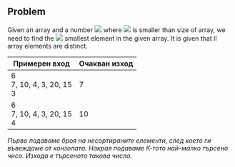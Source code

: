 ## Problem
Given an array and a number <img src="https://latex.codecogs.com/svg.latex?\Large&space;K"> where <img src="https://latex.codecogs.com/svg.latex?\Large&space;K"> is smaller than size of array, we need to find the <img src="https://latex.codecogs.com/svg.latex?\Large&space;K^{th}"> smallest element in the given array. It is given that ll array elements are distinct.

Примерен вход|Oчакван изход
-|-
6<br>7, 10, 4, 3, 20, 15<br>3|7
6<br>7, 10, 4, 3, 20, 15<br>4|10

*Първо подаваме броя на несортираните елементи, след което ги въвеждаме от конзолата. Накрая подаваме К-тото най-малко търсено чисо. Изхода е търсеното такова число.*  
